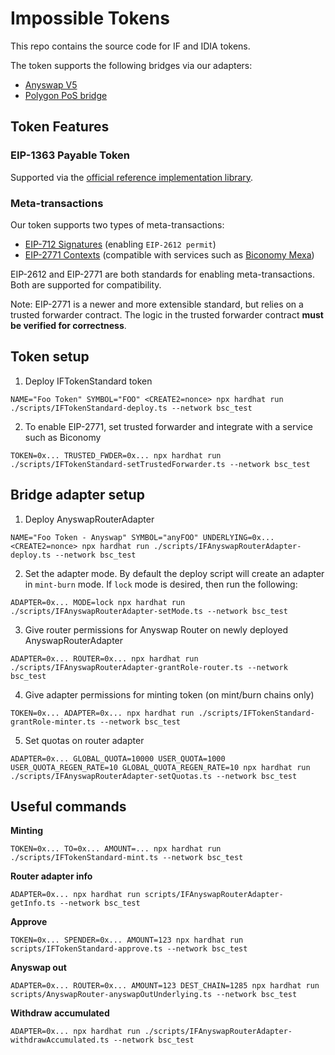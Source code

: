 # Impossible Tokens

This repo contains the source code for IF and IDIA tokens.

The token supports the following bridges via our adapters:

- [Anyswap V5](https://github.com/connext/chaindata)
- [Polygon PoS bridge](https://github.com/maticnetwork/pos-portal)

## Token Features

### EIP-1363 Payable Token

Supported via the [official reference implementation library](https://github.com/vittominacori/erc1363-payable-token).

### Meta-transactions

Our token supports two types of meta-transactions:

- [EIP-712 Signatures](https://eips.ethereum.org/EIPS/eip-712) (enabling `EIP-2612 permit`)
- [EIP-2771 Contexts](https://eips.ethereum.org/EIPS/eip-2771) (compatible with services such as [Biconomy Mexa](https://docs.biconomy.io/products/enable-gasless-transactions))

EIP-2612 and EIP-2771 are both standards for enabling meta-transactions. Both are supported for compatibility.

Note: EIP-2771 is a newer and more extensible standard, but relies on a trusted forwarder contract. The logic in the trusted forwarder contract **must be verified for correctness**.

## Token setup

1. Deploy IFTokenStandard token

```
NAME="Foo Token" SYMBOL="FOO" <CREATE2=nonce> npx hardhat run ./scripts/IFTokenStandard-deploy.ts --network bsc_test
```

2. To enable EIP-2771, set trusted forwarder and integrate with a service such as Biconomy

```
TOKEN=0x... TRUSTED_FWDER=0x... npx hardhat run ./scripts/IFTokenStandard-setTrustedForwarder.ts --network bsc_test
```

## Bridge adapter setup

1. Deploy AnyswapRouterAdapter

```
NAME="Foo Token - Anyswap" SYMBOL="anyFOO" UNDERLYING=0x... <CREATE2=nonce> npx hardhat run ./scripts/IFAnyswapRouterAdapter-deploy.ts --network bsc_test
```

2. Set the adapter mode. By default the deploy script will create an adapter in `mint-burn` mode. If `lock` mode is desired, then run the following:

```
ADAPTER=0x... MODE=lock npx hardhat run ./scripts/IFAnyswapRouterAdapter-setMode.ts --network bsc_test
```

3. Give router permissions for Anyswap Router on newly deployed AnyswapRouterAdapter

```
ADAPTER=0x... ROUTER=0x... npx hardhat run ./scripts/IFAnyswapRouterAdapter-grantRole-router.ts --network bsc_test
```

4. Give adapter permissions for minting token (on mint/burn chains only)

```
TOKEN=0x... ADAPTER=0x... npx hardhat run ./scripts/IFTokenStandard-grantRole-minter.ts --network bsc_test
```

5. Set quotas on router adapter

```
ADAPTER=0x... GLOBAL_QUOTA=10000 USER_QUOTA=1000 USER_QUOTA_REGEN_RATE=10 GLOBAL_QUOTA_REGEN_RATE=10 npx hardhat run ./scripts/IFAnyswapRouterAdapter-setQuotas.ts --network bsc_test
```

## Useful commands

**Minting**

```
TOKEN=0x... TO=0x... AMOUNT=... npx hardhat run ./scripts/IFTokenStandard-mint.ts --network bsc_test
```

**Router adapter info**

```
ADAPTER=0x... npx hardhat run scripts/IFAnyswapRouterAdapter-getInfo.ts --network bsc_test
```

**Approve**

```
TOKEN=0x... SPENDER=0x... AMOUNT=123 npx hardhat run scripts/IFTokenStandard-approve.ts --network bsc_test
```

**Anyswap out**

```
ADAPTER=0x... ROUTER=0x... AMOUNT=123 DEST_CHAIN=1285 npx hardhat run scripts/AnyswapRouter-anyswapOutUnderlying.ts --network bsc_test
```

**Withdraw accumulated**

```
ADAPTER=0x... npx hardhat run ./scripts/IFAnyswapRouterAdapter-withdrawAccumulated.ts --network bsc_test
```
